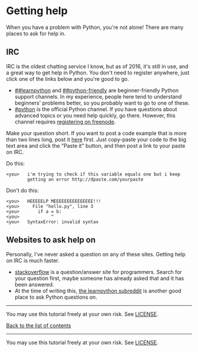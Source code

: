 # Getting help

When you have a problem with Python, you're not alone! There are many
places to ask for help in.

## IRC

IRC is the oldest chatting service I know, but as of 2016, it's still
in use, and a great way to get help in Python. You don't need to
register anywhere, just click one of the links below and you're good to
go.

- [##learnpython](https://kiwiirc.com/client/chat.freenode.net/##learnpython) and
    [##python-friendly](https://kiwiirc.com/client/chat.freenode.net/##python-friendly)
    are beginner-friendly Python support channels. In my experience,
    people here tend to understand beginners' problems better, so you
    probably want to go to one of these.
- [#python](https://kiwiirc.com/client/chat.freenode.net/#python) is
    the official Python channel. If you have questions about advanced
    topics or you need help quickly, go there. However, this channel
    requires
    [registering on freenode](http://www.wikihow.com/Register-a-Nickname-on-Freenode).

Make your question short. If you want to post a code example that is
more than two lines long, post it [here](http://dpaste.com/) first.
Just copy-paste your code to the big text area and click the "Paste it"
button, and then post a link to your paste on IRC.

Do this:

    <you>   i'm trying to check if this variable equals one but i keep
            getting an error http://dpaste.com/yourpaste

Don't do this:

    <you>   HEEEEELP MEEEEEEEEEEEEEEE!!!
    <you>     File "hello.py", line 3
    <you>       if a = b:
    <you>            ^
    <you>   SyntaxError: invalid syntax

## Websites to ask help on

Personally, I've never asked a question on any of these sites. Getting
help on IRC is much faster.

- [stackoverflow](http://stackoverflow.com/) is a question/answer site
    for programmers. Search for your question first, maybe someone has
    already asked that and it has been answered.
- At the time of writing this,
    [the learnpython subreddit](https://www.reddit.com/r/learnpython/)
    is another good place to ask Python questions on.

***

You may use this tutorial freely at your own risk. See [LICENSE](LICENSE).

[Back to the list of contents](README.md#list-of-contents)

***

You may use this tutorial freely at your own risk. See
[LICENSE](LICENSE).
